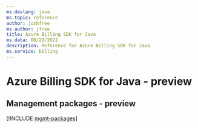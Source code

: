 ```yaml
---
ms.devlang: java
ms.topic: reference
author: joshfree
ms.author: jfree
title: Azure Billing SDK for Java
ms.data: 08/29/2022
description: Reference for Azure Billing SDK for Java
ms.service: billing
---
```

# Azure Billing SDK for Java - preview

## Management packages - preview
[!INCLUDE [mgmt-packages](billing-mgmt-index.md)]